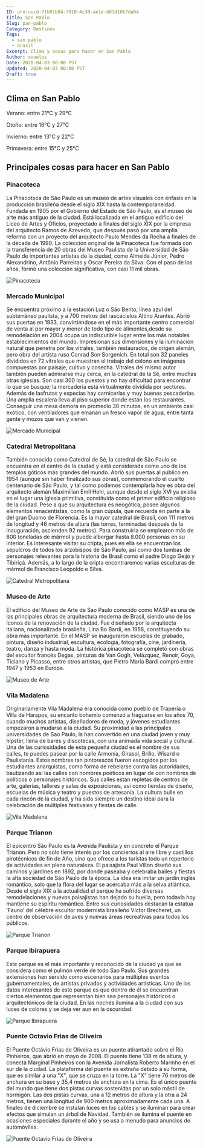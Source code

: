 ```yaml
---
ID: urn:uuid:71b01b84-7910-4c38-ae1e-b83d1067da64
Title: San Pablo
Slug: pan-pablo
Category: Destinos
Tags:
  - san pablo
  - brasil
Excerpt: Clima y cosas para hacer en San Pablo
Author: xvuelos
Date: 2020-04-03 00:00 PST
Updated: 2020-04-03 00:00 PST
Draft: true
---
```

 
## Clima en San Pablo
Verano: entre 21°C y 29°C
 
Otoño: entre 16°C y 27°C
 
Invierno: entre 13°C y 22°C
 
Primavera: entre 15°C y 25°C
 
## Principales cosas para hacer en San Pablo
 
### Pinacoteca
La Pinacoteca de São Paulo es un museo de artes visuales con énfasis en la producción brasileña desde el siglo XIX hasta la contemporaneidad. Fundada en 1905 por el Gobierno del Estado de São Paulo, es el museo de arte más antiguo de la ciudad.
Está localizada en el antiguo edificio del Liceo de Artes y Oficios, proyectado a finales del siglo XIX por la empresa del arquitecto Ramos de Azevedo, que después pasó por una amplia reforma con un proyecto del arquitecto Paulo Mendes da Rocha a finales de la década de 1990.
La colección original de la Pinacoteca fue formada con la transferencia de 20 obras del Museo Paulista de la Universidad de São Paulo de importantes artistas de la ciudad, como Almeida Júnior, Pedro Alexandrino, Antônio Parreiras y Oscar Pereira da Silva. Con el paso de los años, formó una colección significativa, con casi 11 mil obras.
 
 
![Pinacoteca](https://images.unsplash.com/photo-1580152785059-32e232dfeb53?w=640)
 
### Mercado Municipal
Se encuentra próximo a la estación Luz o São Bento, línea azul del subterráneo paulista, y a 700 metros del rascacielos Altino Arantes. Abrió sus puertas en 1933, convirtiéndose en el más importante centro comercial de venta al por mayor y menor de todo tipo de alimentos,desde su remodelación en 2004 ocupa un indiscutible lugar entre los más notables establecimientos del mundo.
Impresionan sus dimensiones y la iluminación natural que penetra por los vitrales, también restaurados, de origen alemán, pero obra del artista ruso Conrad Son Sorgenich. En total son 32 paneles divididos en 72 vitrales que muestran el trabajo del colono en imágenes compuestas por paisaje, cultivo y cosecha. Vitrales del mismo autor también pueden admirarse muy cerca, en la catedral de la Sé, entre muchas otras iglesias.
Son casi 300 los puestos y no hay dificultad para encontrar lo que se busque; la mercadería está virtualmente dividida por sectores. Además de lasfrutas y especias hay carnicerías y muy buenas pescaderías.
Una amplia escalera lleva al piso superior donde están los restaurantes. Conseguir una mesa demora en promedio 30 minutos, en un ambiente casi exótico, con ventiladores que emanan un fresco vapor de agua, entre tanta gente y mozos que van y vienen.
 
 
![Mercado Municipal](https://images.unsplash.com/photo-1510247548804-1a5c6f550b2d?w=640)
 
### Catedral Metropolitana
También conocida como Catedral de Sé, la catedral de São Paulo se encuentra en el centro de la ciudad y está considerada como uno de los templos góticos más grandes del mundo. Abrió sus puertas al público en 1954 (aunque sin haber finalizado sus obras), conmemorando el cuarto centenario de São Paulo, y tal como podemos contemplarla hoy es obra del arquitecto alemán Maximilian Emil Hehl, aunque desde el siglo XVI ya existía en el lugar una iglesia primitiva, constituida como el primer edificio religioso de la ciudad.
Pese a que su arquitectura es neogótica, posee algunos elementos renacentistas, como la gran cúpula, que recuerda en parte a la del gran Duomo de Florencia. Es la mayor catedral de Brasil, con 111 metros de longitud y 46 metros de altura (las torres, terminadas después de la inauguración, ascienden 92 metros). Para construirla se emplearon más de 800 toneladas de mármol y puede albergar hasta 8.000 personas en su interior.
Es interesante visitar su cripta, pues en ella se encuentran los sepulcros de todos los arzobispos de São Paulo, así como dos tumbas de personajes relevantes para la historia de Brasil como el padre Diogo Geijó y Tibiriçá. Además, a lo largo de la cripta encontraremos varias esculturas de mármol de Francisco Leopoldo e Silva.
 
 
![Catedral Metropolitana](https://images.unsplash.com/photo-1521516730808-2cf7f175e179?w=640)
 
### Museo de Arte
El edificio del Museo de Arte de Sao Paulo conocido como MASP es una de las principales obras de arquitectura moderna de Brasil, siendo uno de los íconos de la renovación de la ciudad. Fue diseñado por la arquitecta italiana, nacionalizada brasileña, Lina Bo Bardi, en 1958, constituyendo su obra más importante.
En el MASP se inauguraron escuelas de grabado, pintura, diseño industrial, escultura, ecología, fotografía, cine, jardinería, teatro, danza y hasta moda.
La histórica pinacoteca se completó con obras del escultor francés Degas, pinturas de Van Gogh, Velázquez, Renoir, Goya, Ticiano y Picasso, entre otros artistas, que Pietro María Bardi compró entre 1947 y 1953 en Europa.
 
![Museo de Arte](https://images.unsplash.com/photo-1559817976-5f7e2bbe0515?w=640)
 
### Vila Madalena
Originariamente Vila Madalena era conocida como pueblo de Trapería o Villa de Harapos, su encanto bohemio comenzó a fraguarse en los años 70, cuando muchos artistas, diseñadores de moda, y jóvenes estudiantes empezaron a mudarse a la ciudad. Su proximidad a las principales universidades de Sao Paulo, la han convertido en una ciudad joven y muy hípster, llena de bares y discotecas, con una animada vida social y cultural.
Una de las curiosidades de esta pequeña ciudad es el nombre de sus calles, te puedes pasear por la calle Armonía, Girasol, Brillo, Wisard o Paulistania. Estos nombres tan pintorescos fueron escogidos por los estudiantes anarquistas, como forma de rebelarse contra las autoridades, bautizando así las calles con nombres poéticos en lugar de con nombres de políticos o personajes históricos.
Sus calles están repletas de centros de arte, galerías, talleres y salas de exposiciones, así como tiendas de diseño, escuelas de música y teatro y puestos de artesanía. La cultura bulle en cada rincón de la ciudad, y ha sido siempre un destino ideal para la celebración de múltiples festivales y fiestas de calle.
 
 
![Vila Madalena](https://images.unsplash.com/photo-1563900923746-dfeac844b69c?w=640)
 
### Parque Trianon
El epicentro São Paulo es la Avenida Paulista y en concreto el Parque Trianon. Pero no solo tiene interés por los conciertos al aire libre y castillos pirotécnicos de fin de Año, sino que ofrece a los turistas todo un repertorio de actividades en plena naturaleza. El paisajista Paul Villon diseñó sus caminos y jardines en 1892, por donde paseaba y celebraba bailes y fiestas la alta sociedad de São Paulo de la época. La idea era imitar un jardín inglés romántico, solo que la flora del lugar se acercaba más a la selva atlántica. Desde el siglo XIX a la actualidad el parque ha sufrido diversas remodelaciones y nuevos paisajistas han dejado su huella, pero todavía hoy mantiene su espíritu romántico. Entre sus curiosidades destacan la estatua ‘Fauno’ del célebre escultor modernista brasileño Víctor Brecheret, un centro de observación de aves y nuevas áreas recreativas para todos los públicos.
 
 
![Parque Trianon](https://images.unsplash.com/photo-1489194889484-95eac94a140f?w=640)

### Parque Ibirapuera
Este parque es el más importante y reconocido de la ciudad ya que se considera como el pulmón verde de todo Sao Paulo. Sus grandes extensiones han servido como escenarios para múltiples eventos gubernamentales, de artistas privados y actividades artísticas.
Uno de los datos interesantes de este parque es que dentro de él se encuentran ciertos elementos que representan bien sea personajes históricos o arquitectónicos de la ciudad. En las noches ilumina a la ciudad con sus luces de colores y se deja ver aun en la oscuridad.
 
 
![Parque Ibirapuera](https://images.unsplash.com/photo-1572553120640-0e3e2d764072?w=640)


### Puente Octavio Frias de Oliveira
El Puente Octávio Frias de Oliveira es un puente atirantado sobre el Río Pinheiros, que abrió en mayo de 2008. El puente tiene 138 m de altura, y conecta Marginal Pinheiros con la Avenida Jornalista Roberto Marinho en el sur de la ciudad.
La plataforma del puente es extraña debido a su forma, que es similar a una "X", que se cruza en la torre. La "X" tiene 76 metros de anchura en su base y 35,4 metros de anchura en la cima.
Es el único puente del mundo que tiene dos pistas curvas sostenidas por un solo mástil de hormigón. Las dos pistas curvas, una a 12 metros de altura y la otra a 24 metros, tienen una longitud de 900 metros aproximadamente cada una.
A finales de diciembre se instalan luces en los cables y se iluminan para crear efectos que simulan un árbol de Navidad. También se ilumina el puente en ocasiones especiales durante el año y se usa a menudo para anuncios de automóviles.
 
 
![Puente Octavio Frias de Oliveira](https://images.unsplash.com/photo-1557076890-198ce163b505?w=640)
